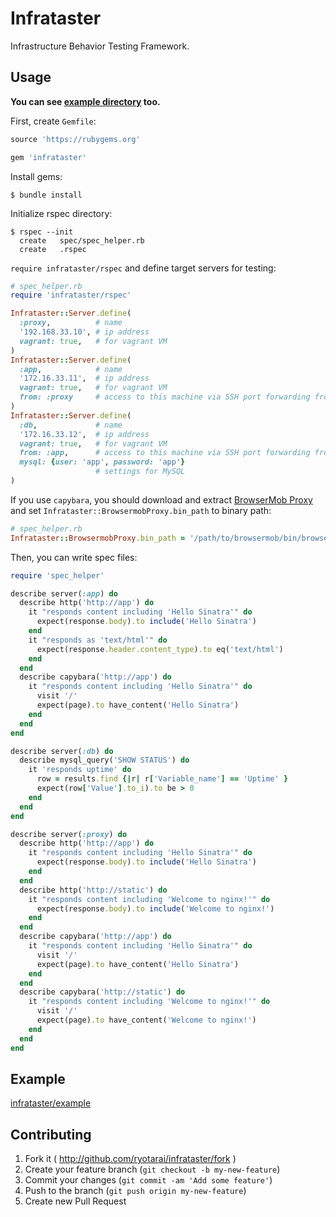 # Infrataster

Infrastructure Behavior Testing Framework.

## Usage

**You can see [example directory](example) too.**

First, create `Gemfile`:

```ruby
source 'https://rubygems.org'

gem 'infrataster'
```

Install gems:

```
$ bundle install
```

Initialize rspec directory:

```
$ rspec --init
  create   spec/spec_helper.rb
  create   .rspec
```

`require infrataster/rspec` and define target servers for testing:

```ruby
# spec_helper.rb
require 'infrataster/rspec'

Infrataster::Server.define(
  :proxy,          # name
  '192.168.33.10', # ip address
  vagrant: true,   # for vagrant VM
)
Infrataster::Server.define(
  :app,            # name
  '172.16.33.11',  # ip address
  vagrant: true,   # for vagrant VM
  from: :proxy     # access to this machine via SSH port forwarding from proxy
)
Infrataster::Server.define(
  :db,             # name
  '172.16.33.12',  # ip address
  vagrant: true,   # for vagrant VM
  from: :app,      # access to this machine via SSH port forwarding from app
  mysql: {user: 'app', password: 'app'}
                   # settings for MySQL
)
```

If you use `capybara`, you should download and extract [BrowserMob Proxy](http://bmp.lightbody.net/) and set `Infrataster::BrowsermobProxy.bin_path` to binary path:

```ruby
# spec_helper.rb
Infrataster::BrowsermobProxy.bin_path = '/path/to/browsermob/bin/browsermob'
```

Then, you can write spec files:

```ruby
require 'spec_helper'

describe server(:app) do
  describe http('http://app') do
    it "responds content including 'Hello Sinatra'" do
      expect(response.body).to include('Hello Sinatra')
    end
    it "responds as 'text/html'" do
      expect(response.header.content_type).to eq('text/html')
    end
  end
  describe capybara('http://app') do
    it "responds content including 'Hello Sinatra'" do
      visit '/'
      expect(page).to have_content('Hello Sinatra')
    end
  end
end

describe server(:db) do
  describe mysql_query('SHOW STATUS') do
    it 'responds uptime' do
      row = results.find {|r| r['Variable_name'] == 'Uptime' }
      expect(row['Value'].to_i).to be > 0
    end
  end
end

describe server(:proxy) do
  describe http('http://app') do
    it "responds content including 'Hello Sinatra'" do
      expect(response.body).to include('Hello Sinatra')
    end
  end
  describe http('http://static') do
    it "responds content including 'Welcome to nginx!'" do
      expect(response.body).to include('Welcome to nginx!')
    end
  end
  describe capybara('http://app') do
    it "responds content including 'Hello Sinatra'" do
      visit '/'
      expect(page).to have_content('Hello Sinatra')
    end
  end
  describe capybara('http://static') do
    it "responds content including 'Welcome to nginx!'" do
      visit '/'
      expect(page).to have_content('Welcome to nginx!')
    end
  end
end
```

## Example

[infrataster/example](example)

## Contributing

1. Fork it ( http://github.com/ryotarai/infrataster/fork )
2. Create your feature branch (`git checkout -b my-new-feature`)
3. Commit your changes (`git commit -am 'Add some feature'`)
4. Push to the branch (`git push origin my-new-feature`)
5. Create new Pull Request
